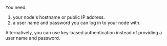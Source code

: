 You need:

1. your node's hostname or public IP address.
1. a user name and password you can log in to your node with.

Alternatively, you can use key-based authentication instead of providing a user name and password.
